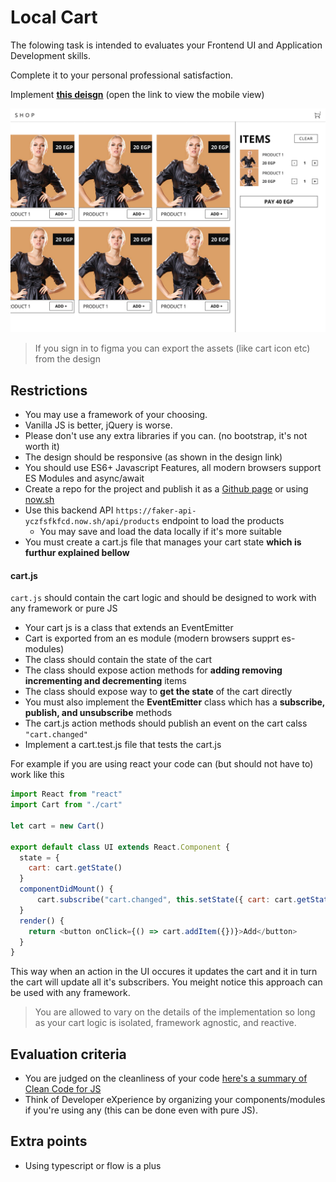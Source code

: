 # Local Cart

The folowing task is intended to evaluates your Frontend UI and Application Development skills.

Complete it to your personal professional satisfaction.

Implement **[this deisgn][figma link]** (open the link to view the mobile view)

[![cart task](./img/cart-task-desktop-view.png)][figma link]

> If you sign in to figma you can export the assets (like cart icon etc) from the design

## Restrictions

- You may use a framework of your choosing.
- Vanilla JS is better, jQuery is worse.
- Please don't use any extra libraries if you can. (no bootstrap, it's not worth it)
- The design should be responsive (as shown in the design link)
- You should use ES6+ Javascript Features, all modern browsers support ES Modules and async/await
- Create a repo for the project and publish it as a [Github page](https://pages.github.com/) or using [now.sh](https://now.sh/)
- Use this backend API `https://faker-api-yczfsfkfcd.now.sh/api/products` endpoint to load the products
    - You may save and load the data locally if it's more suitable
- You must create a cart.js file that manages your cart state **which is furthur explained bellow**

#### cart.js

`cart.js` should contain the cart logic and should be designed to work with any framework or pure JS

- Your cart js is a class that extends an EventEmitter
- Cart is exported from an es module (modern browsers supprt es-modules)
- The class should contain the state of the cart 
- The class should expose action methods for **adding removing incrementing and decrementing** items
- The class should expose way to **get the state** of the cart directly
- You must also implement the **EventEmitter** class which has a **subscribe, publish, and unsubscribe** methods 
- The cart.js action methods should publish an event on the cart calss `"cart.changed"` 
- Implement a cart.test.js file that tests the cart.js

For example if you are using react your code can (but should not have to) work like this

```js
import React from "react"
import Cart from "./cart"

let cart = new Cart()

export default class UI extends React.Component {
  state = {
    cart: cart.getState()
  }
  componentDidMount() {
      cart.subscribe("cart.changed", this.setState({ cart: cart.getState() }))
  }
  render() {
    return <button onClick={() => cart.addItem({})}>Add</button>
  }
}
```

This way when an action in the UI occures it updates the cart and it in turn the cart will update all it's subscribers.
You meight notice this approach can be used with any framework.

> You are allowed to vary on the details of the implementation so long as your cart logic is isolated, framework agnostic, and reactive.

## Evaluation criteria

- You are judged on the cleanliness of your code [here's a summary of Clean Code for JS](https://github.com/ryanmcdermott/clean-code-javascript)
- Think of Developer eXperience by organizing your components/modules if you're using any (this can be done even with pure JS).

## Extra points

- Using typescript or flow is a plus



[figma link]: https://www.figma.com/file/YdHvYic4a8F0Hu7l6YQnDhvr/CartTask?node-id=0%3A1
